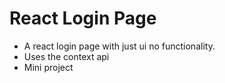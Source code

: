 # React Login Page

- A react login page with just ui no functionality.
- Uses the context api
- Mini project

